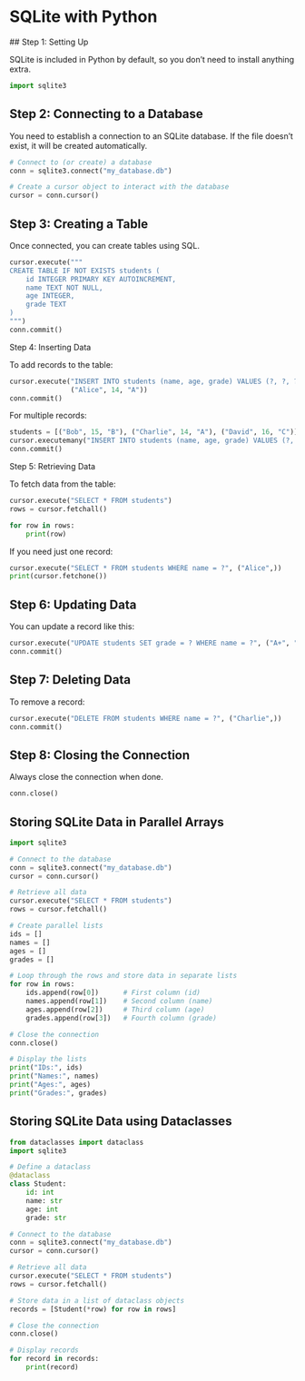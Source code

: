 # SQLite with Python

## Step 1: Setting Up

SQLite is included in Python by default, so you don’t need to install anything extra.

``` python linenums="1"
import sqlite3
```

## Step 2: Connecting to a Database

You need to establish a connection to an SQLite database. If the file doesn’t exist, it will be created automatically.

``` python linenums="1"
# Connect to (or create) a database
conn = sqlite3.connect("my_database.db")

# Create a cursor object to interact with the database
cursor = conn.cursor()
```

## Step 3: Creating a Table

Once connected, you can create tables using SQL.

``` python linenums="1"
cursor.execute("""
CREATE TABLE IF NOT EXISTS students (
    id INTEGER PRIMARY KEY AUTOINCREMENT,
    name TEXT NOT NULL,
    age INTEGER,
    grade TEXT
)
""")
conn.commit()
```

Step 4: Inserting Data

To add records to the table:

``` python linenums="1"
cursor.execute("INSERT INTO students (name, age, grade) VALUES (?, ?, ?)", 
               ("Alice", 14, "A"))
conn.commit()
```

For multiple records:

``` python linenums="1"
students = [("Bob", 15, "B"), ("Charlie", 14, "A"), ("David", 16, "C")]
cursor.executemany("INSERT INTO students (name, age, grade) VALUES (?, ?, ?)", students)
conn.commit()
```

Step 5: Retrieving Data

To fetch data from the table:

``` python linenums="1"
cursor.execute("SELECT * FROM students")
rows = cursor.fetchall()

for row in rows:
    print(row)
```

If you need just one record:

``` python linenums="1"
cursor.execute("SELECT * FROM students WHERE name = ?", ("Alice",))
print(cursor.fetchone())  
```
## Step 6: Updating Data

You can update a record like this:

``` python linenums="1"
cursor.execute("UPDATE students SET grade = ? WHERE name = ?", ("A+", "Bob"))
conn.commit()
```

## Step 7: Deleting Data

To remove a record:

``` python linenums="1"
cursor.execute("DELETE FROM students WHERE name = ?", ("Charlie",))
conn.commit()
```
## Step 8: Closing the Connection

Always close the connection when done.

``` python linenums="1"
conn.close()
```

## Storing SQLite Data in Parallel Arrays

``` python linenums="1"
import sqlite3

# Connect to the database
conn = sqlite3.connect("my_database.db")
cursor = conn.cursor()

# Retrieve all data
cursor.execute("SELECT * FROM students")
rows = cursor.fetchall()

# Create parallel lists
ids = []
names = []
ages = []
grades = []

# Loop through the rows and store data in separate lists
for row in rows:
    ids.append(row[0])      # First column (id)
    names.append(row[1])    # Second column (name)
    ages.append(row[2])     # Third column (age)
    grades.append(row[3])   # Fourth column (grade)

# Close the connection
conn.close()

# Display the lists
print("IDs:", ids)
print("Names:", names)
print("Ages:", ages)
print("Grades:", grades)

```

## Storing SQLite Data using Dataclasses

``` python linenums="1"
from dataclasses import dataclass
import sqlite3

# Define a dataclass
@dataclass
class Student:
    id: int
    name: str
    age: int
    grade: str

# Connect to the database
conn = sqlite3.connect("my_database.db")
cursor = conn.cursor()

# Retrieve all data
cursor.execute("SELECT * FROM students")
rows = cursor.fetchall()

# Store data in a list of dataclass objects
records = [Student(*row) for row in rows]

# Close the connection
conn.close()

# Display records
for record in records:
    print(record)

```


